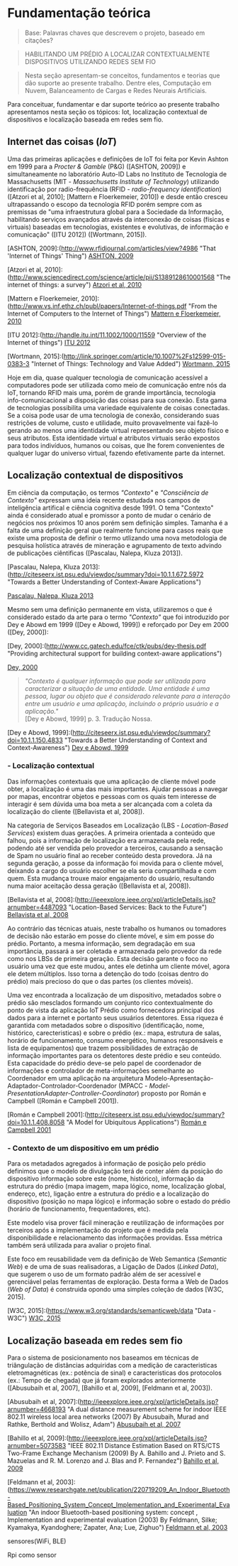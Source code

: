 
# Fundamentação teórica

> Base: Palavras chaves que descrevem o projeto, baseado em citações?

> HABILITANDO UM PRÉDIO A LOCALIZAR CONTEXTUALMENTE DISPOSITIVOS UTILIZANDO REDES SEM FIO

> Nesta seção apresentam-se conceitos, fundamentos e teorias que dão suporte
ao presente trabalho. Dentre eles, Computação em Nuvem, Balanceamento de Cargas
e Redes Neurais Artificiais.

Para conceituar, fundamentar e dar suporte teórico ao presente trabalho
apresentamos nesta seção os tópicos: Iot, localização contextual de dispositivos
e localização baseada em redes sem fio.

## Internet das coisas (*IoT*)

Uma das primeiras aplicações e definições de IoT foi feita por Kevin Ashton em
1999 para a *Procter & Gamble* (P&G) ([ASHTON, 2009]) e simultaneamente no
laboratório Auto-ID Labs no Instituto de Tecnologia de Massachusetts (MIT -
*Massachusetts Institute of Technology*) utilizando identificação por
radio-frequência (RFID - *radio-frequency identification*) ([Atzori et al,
2010]; [Mattern e Floerkemeier, 2010]) e desde então cresceu ultrapassando o
escopo da tecnologia RFID porém sempre com as premissas de "uma infraestrutura
global para a Sociedade da Informação, habilitando serviços avançados através da
interconexão de coisas (físicas e virtuais) baseadas em tecnologias, existentes
e evolutivas, de informação e comunicação" ([ITU 2012]) ([Wortmann, 2015]).

[ASHTON, 2009]:(<http://www.rfidjournal.com/articles/view?4986> "That 'Internet of Things' Thing")
[ASHTON, 2009](<http://www.rfidjournal.com/articles/view?4986> "That 'Internet of Things' Thing")

[Atzori et al, 2010]:(<http://www.sciencedirect.com/science/article/pii/S1389128610001568> "The internet of things: a survey")
[Atzori et al, 2010](<http://www.sciencedirect.com/science/article/pii/S1389128610001568> "The internet of things: a survey")

[Mattern e Floerkemeier, 2010]:(<http://www.vs.inf.ethz.ch/publ/papers/Internet-of-things.pdf> "From the Internet of Computers to the Internet of Things")
[Mattern e Floerkemeier, 2010](<http://www.vs.inf.ethz.ch/publ/papers/Internet-of-things.pdf> "From the Internet of Computers to the Internet of Things")

[ITU 2012]:(<http://handle.itu.int/11.1002/1000/11559> "Overview of the Internet of things")
[ITU 2012](<http://handle.itu.int/11.1002/1000/11559> "Overview of the Internet of things")

[Wortmann, 2015]:(<http://link.springer.com/article/10.1007%2Fs12599-015-0383-3> "Internet of Things: Technology and Value Added")
[Wortmann, 2015](<http://link.springer.com/article/10.1007%2Fs12599-015-0383-3> "Internet of Things: Technology and Value Added")

Hoje em dia, quase qualquer tecnologia de comunicação acessível a computadores
pode ser utilizada como meio de comunicação entre nós da IoT, tornando RFID mais
uma, porém de grande importância, tecnologia info-comunicacional a disposição
das coisas para sua conexão. Esta gama de tecnologias possibilita uma variedade
equivalente de coisas conectadas. Se a coisa pode usar de uma tecnologia de
conexão, considerando suas restrições de volume, custo e utilidade, muito
provavelmente vai fazê-lo gerando ao menos uma identidade virtual representando
seu objeto físico e seus atributos. Esta identidade virtual e atributos virtuais
serão expostos para todos indivíduos, humanos ou coisas, que lhe forem
convenientes de qualquer lugar do universo virtual, fazendo efetivamente parte da
internet.

## Localização contextual de dispositivos

Em ciência da computação, os termos *"Contexto"* e *"Consciência de Contexto"*
expressam uma ideia recente estudada nos campos de inteligência artifical e
ciência cognitiva desde 1991. O tema "Contexto" ainda é considerado atual e promissor a
ponto de mudar o cenário de negócios nos próximos 10 anos porém sem definição
simples. Tamanha é a falta de uma definição geral que realmente funcione para
casos reais que existe uma proposta de definir o termo utlizando uma nova
metodologia de pesquisa holística através de mineração e agrupamento de texto
advindo de publicações ciêntificas ([Pascalau, Nalepa, Kluza 2013]).

[Pascalau, Nalepa, Kluza 2013]:(<http://citeseerx.ist.psu.edu/viewdoc/summary?doi=10.1.1.672.5972> "Towards a Better Understanding of Context-Aware Applications")

[Pascalau, Nalepa, Kluza 2013](<http://citeseerx.ist.psu.edu/viewdoc/summary?doi=10.1.1.672.5972> "Towards a Better Understanding of Context-Aware Applications")

Mesmo sem uma definição permanente em vista, utilizaremos o que é considerado
estado da arte para o termo *"Contexto"* que foi introduzido por Dey e Abowd em
1999 ([Dey e Abowd, 1999]) e reforçado por Dey em 2000 ([Dey, 2000]):

[Dey, 2000]:(<http://www.cc.gatech.edu/fce/ctk/pubs/dey-thesis.pdf> "Providing architectural support for building context-aware applications")

[Dey, 2000](<http://www.cc.gatech.edu/fce/ctk/pubs/dey-thesis.pdf> "Providing architectural support for building context-aware applications")

> *"Contexto é qualquer informação que pode ser utilizada para caracterizar a
situação de uma entidade. Uma entidade é uma pessoa, lugar ou objeto que é
considerado relevante para a interação entre um usuário e uma aplicação,
incluindo o próprio usuário e a aplicação."*  
[Dey e Abowd, 1999] p. 3. Tradução Nossa.

[Dey e Abowd, 1999]:(<http://citeseerx.ist.psu.edu/viewdoc/summary?doi=10.1.1.150.4833> "Towards a Better Understanding of Context and Context-Awareness")
[Dey e Abowd, 1999](<http://citeseerx.ist.psu.edu/viewdoc/summary?doi=10.1.1.150.4833> "Towards a Better Understanding of Context and Context-Awareness")

### - Localização contextual

Das informações contextuais que uma aplicação de cliente móvel pode obter, a
localização é uma das mais importantes. Ajudar pessoas a navegar por mapas,
encontrar objetos e pessoas com os quais tem interesse de interagir é sem dúvida
uma boa meta a ser alcançada com a coleta da localização do cliente ([Bellavista
et al, 2008]).

Na categoria de Serviços Baseados em Localização (LBS - *Location-Based
Services*) existem duas gerações. A primeira orientada a conteúdo que falhou,
pois a informação de localização era armazenada pela rede, podendo até ser
vendida pelo provedor a terceiros, causando a sensação de Spam no usuário final
ao receber conteúdo desta provedora. Já na segunda geração, a posse da informação
foi movida para o cliente móvel, deixando a cargo do usuário escolher se ela seria
compartilhada e com quem. Esta mudança trouxe maior engajamento do usuário,
resultando numa maior aceitação dessa geração ([Bellavista et al, 2008]).

[Bellavista et al, 2008]:(<http://ieeexplore.ieee.org/xpl/articleDetails.jsp?arnumber=4487093> "Location-Based Services: Back to the Future")
[Bellavista et al, 2008](<http://ieeexplore.ieee.org/xpl/articleDetails.jsp?arnumber=4487093> "Location-Based Services: Back to the Future")

Ao contrário das técnicas atuais, neste trabalho os humanos ou tomadores
de decisão não estarão em posse do cliente móvel, e sim em posse do prédio.
Portanto, a mesma informação, sem degradação em sua importância, passará a ser
coletada e armazenada pelo provedor da rede como nos LBSs de primeira geração.
Esta decisão garante o foco no usuário uma vez que este mudou, antes ele detinha
um cliente móvel, agora ele detem múltiplos. Isso torna a detenção do todo (coisas
dentro do prédio) mais precioso do que o das partes (os clientes móveis).

Uma vez encontrada a localização de um dispositivo, metadados sobre o prédio são
mesclados formando um conjunto rico contextualmente do ponto de vista da aplicação IoT Prédio
como fornecedora principal dos dados para a internet e portanto seus usuários detentores.
Essa riqueza é garantida com metadados sobre o dispositivo (identificação, nome,
histórico, carecteristicas) e sobre o prédio (ex.: mapa, estrutura de salas, horário
de funcionamento, consumo energético, humanos responsáveis e lista de
equipamentos) que trazem possibilidades de extração de informação importantes para
os detentores deste prédio e seu conteúdo. Esta capacidade do prédio deve-se
pelo papel de coordenador de informações e controlador de meta-informações
semelhante ao Coordenador em uma aplicação na arquitetura
Modelo-Apresentação-Adaptador-Controlador-Coordenador (MPACC -
*Model-PresentationAdapter-Controller-Coordinator*) proposto por Román e
Campbell ([Román e Campbell 2001]).

[Román e Campbell 2001]:(<http://citeseerx.ist.psu.edu/viewdoc/summary?doi=10.1.1.408.8058> "A Model for Ubiquitous Applications")
[Román e Campbell 2001](<http://citeseerx.ist.psu.edu/viewdoc/summary?doi=10.1.1.408.8058> "A Model for Ubiquitous Applications")

### - Contexto de um dispositivo em um prédio

Para os metadados agregados à informação de posição pelo prédio definimos que o
modelo de divulgação terá de conter além da posição do dispositivo informação
sobre este (nome, histórico), informação da estrutura do prédio (mapa imagem,
mapa lógico, nome, localização global, endereço, etc), ligação entre a estrutura
do prédio e a localização do dispositivo (posição no mapa lógico) e informação
sobre o estado do prédio (horário de funcionamento, frequentadores, etc).

Este modelo visa prover fácil mineração e reutilização de informações por
terceiros após a implementação do projeto que é medida pela disponibilidade e
relacionamento das informações providas. Essa métrica também será utilizada para
avaliar o projeto final.

Este foco em reusabilidade vem da definição de Web Semantica (*Semantic Web*) e
de uma de suas realisadoras, a Ligação de Dados (*Linked Data*), que sugerem o
uso de um formato padrão além de ser acessível e gerenciável pelas ferramentas
de exploração. Desta forma a Web de Dados (*Web of Data*) é construida opondo
uma simples coleção de dados [W3C, 2015].

[W3C, 2015]:(<https://www.w3.org/standards/semanticweb/data> "Data - W3C")
[W3C, 2015](<https://www.w3.org/standards/semanticweb/data> "Data - W3C")

## Localização baseada em redes sem fio

Para o sistema de posicionamento nos baseamos em técnicas de triângulação de
distâncias adquiridas com a medição de caracteristicas eletromagnéticas (ex.:
potência de sinal) e caracteristicas dos protocolos (ex.: Tempo de chegada) que
já foram explorados anteriormente ([Abusubaih et al, 2007], [Bahillo et al,
2009], [Feldmann et al, 2003]).

[Abusubaih et al, 2007]:(<http://ieeexplore.ieee.org/xpl/articleDetails.jsp?arnumber=4668193> "A dual distance measurement scheme for indoor IEEE 802.11 wireless local area networks (2007) By Abusubaih, Murad and Rathke, Berthold and Wolisz, Adam")
[Abusubaih et al, 2007](<http://ieeexplore.ieee.org/xpl/articleDetails.jsp?arnumber=4668193> "A dual distance measurement scheme for indoor IEEE 802.11 wireless local area networks (2007) By Abusubaih, Murad and Rathke, Berthold and Wolisz, Adam")


[Bahillo et al, 2009]:(<http://ieeexplore.ieee.org/xpl/articleDetails.jsp?arnumber=5073583> "IEEE 802.11 Distance Estimation Based on RTS/CTS Two-Frame Exchange Mechanism (2009) By A. Bahillo and J. Prieto and S. Mazuelas and R. M. Lorenzo and J. Blas and P. Fernandez")
[Bahillo et al, 2009](<http://ieeexplore.ieee.org/xpl/articleDetails.jsp?arnumber=5073583> "IEEE 802.11 Distance Estimation Based on RTS/CTS Two-Frame Exchange Mechanism (2009) By A. Bahillo and J. Prieto and S. Mazuelas and R. M. Lorenzo and J. Blas and P. Fernandez")

[Feldmann et al, 2003]:(<https://www.researchgate.net/publication/220719209_An_Indoor_Bluetooth-Based_Positioning_System_Concept_Implementation_and_Experimental_Evaluation> "An indoor Bluetooth-based positioning system: concept , Implementation and experimental evaluation (2003) By Feldmann, Silke; Kyamakya, Kyandoghere; Zapater, Ana; Lue, Zighuo")
[Feldmann et al, 2003](<https://www.researchgate.net/publication/220719209_An_Indoor_Bluetooth-Based_Positioning_System_Concept_Implementation_and_Experimental_Evaluation> "An indoor Bluetooth-based positioning system: concept , Implementation and experimental evaluation (2003) By Feldmann, Silke; Kyamakya, Kyandoghere; Zapater, Ana; Lue, Zighuo")

sensores(WiFi, BLE)

Rpi como sensor
